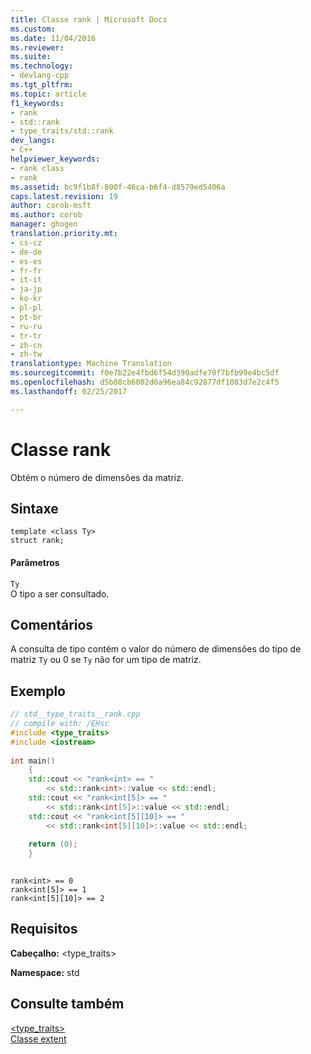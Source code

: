 ```yaml
---
title: Classe rank | Microsoft Docs
ms.custom: 
ms.date: 11/04/2016
ms.reviewer: 
ms.suite: 
ms.technology:
- devlang-cpp
ms.tgt_pltfrm: 
ms.topic: article
f1_keywords:
- rank
- std::rank
- type_traits/std::rank
dev_langs:
- C++
helpviewer_keywords:
- rank class
- rank
ms.assetid: bc9f1b8f-800f-46ca-b6f4-d8579ed5406a
caps.latest.revision: 19
author: corob-msft
ms.author: corob
manager: ghogen
translation.priority.mt:
- cs-cz
- de-de
- es-es
- fr-fr
- it-it
- ja-jp
- ko-kr
- pl-pl
- pt-br
- ru-ru
- tr-tr
- zh-cn
- zh-tw
translationtype: Machine Translation
ms.sourcegitcommit: f0e7b22e4fbd6f54d390adfe70f7bfb99e4bc5df
ms.openlocfilehash: d5b88cb6002d0a96ea84c92877df1083d7e2c4f5
ms.lasthandoff: 02/25/2017

---
```

# <a name="rank-class"></a>Classe rank
Obtém o número de dimensões da matriz.  
  
## <a name="syntax"></a>Sintaxe  
  
```  
template <class Ty>  
struct rank;  
```  
  
#### <a name="parameters"></a>Parâmetros  
 `Ty`  
 O tipo a ser consultado.  
  
## <a name="remarks"></a>Comentários  
 A consulta de tipo contém o valor do número de dimensões do tipo de matriz `Ty` ou 0 se `Ty` não for um tipo de matriz.  
  
## <a name="example"></a>Exemplo  
  
```cpp  
// std__type_traits__rank.cpp   
// compile with: /EHsc   
#include <type_traits>   
#include <iostream>   
  
int main()   
    {   
    std::cout << "rank<int> == "   
        << std::rank<int>::value << std::endl;   
    std::cout << "rank<int[5]> == "   
        << std::rank<int[5]>::value << std::endl;   
    std::cout << "rank<int[5][10]> == "   
        << std::rank<int[5][10]>::value << std::endl;   
  
    return (0);   
    }  
  
```  
  
```Output  
rank<int> == 0  
rank<int[5]> == 1  
rank<int[5][10]> == 2  
```  
  
## <a name="requirements"></a>Requisitos  
 **Cabeçalho:** \<type_traits>  
  
 **Namespace:** std  
  
## <a name="see-also"></a>Consulte também  
 [<type_traits>](../standard-library/type-traits.md)   
 [Classe extent](../standard-library/extent-class.md)


